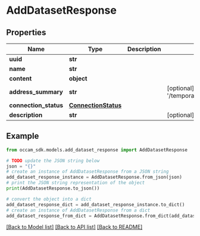 # AddDatasetResponse


## Properties

Name | Type | Description | Notes
------------ | ------------- | ------------- | -------------
**uuid** | **str** |  | 
**name** | **str** |  | 
**content** | **object** |  | 
**address_summary** | **str** |  | [optional] [default to '/temporary/placeholder']
**connection_status** | [**ConnectionStatus**](ConnectionStatus.md) |  | 
**description** | **str** |  | [optional] 

## Example

```python
from occam_sdk.models.add_dataset_response import AddDatasetResponse

# TODO update the JSON string below
json = "{}"
# create an instance of AddDatasetResponse from a JSON string
add_dataset_response_instance = AddDatasetResponse.from_json(json)
# print the JSON string representation of the object
print(AddDatasetResponse.to_json())

# convert the object into a dict
add_dataset_response_dict = add_dataset_response_instance.to_dict()
# create an instance of AddDatasetResponse from a dict
add_dataset_response_from_dict = AddDatasetResponse.from_dict(add_dataset_response_dict)
```
[[Back to Model list]](../README.md#documentation-for-models) [[Back to API list]](../README.md#documentation-for-api-endpoints) [[Back to README]](../README.md)


